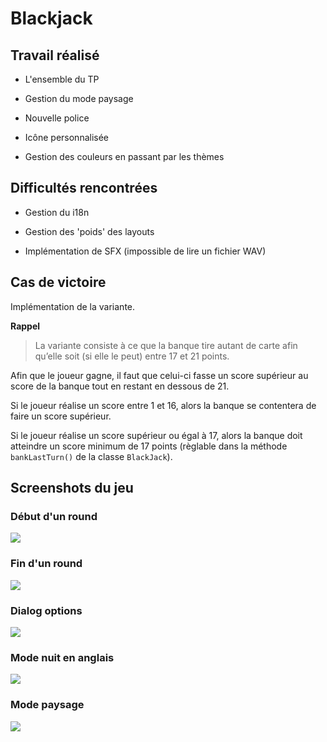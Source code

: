 # Blackjack

## Travail réalisé

* L'ensemble du TP 

* Gestion du mode paysage

* Nouvelle police

* Icône personnalisée

* Gestion des couleurs en passant par les thèmes

## Difficultés rencontrées

* Gestion du i18n

* Gestion des 'poids' des layouts

* Implémentation de SFX (impossible de lire un fichier WAV)

## Cas de victoire

Implémentation de la variante.

**Rappel**

> La variante consiste à ce que la banque tire autant de carte afin qu’elle soit (si elle le peut) entre 17 et 21 points.

Afin que le joueur gagne, il faut que celui-ci fasse un score supérieur au score de la banque tout en restant en dessous de 21.

Si le joueur réalise un score entre 1 et 16, alors la banque se contentera de faire un score supérieur.

Si le joueur réalise un score supérieur ou égal à 17, alors la banque doit atteindre un score minimum de 17 points (règlable dans la méthode `bankLastTurn()` de la classe `BlackJack`).

## Screenshots du jeu

### Début d'un round

![](https://github.com/Remy93130/BlackJack/blob/main/images/screen_1.png?raw=true)

### Fin d'un round

![](https://github.com/Remy93130/BlackJack/blob/main/images/screen_2.png?raw=true)

### Dialog options

![](https://github.com/Remy93130/BlackJack/blob/main/images/screen_3.png?raw=true)

### Mode nuit en anglais

![](https://github.com/Remy93130/BlackJack/blob/main/images/screen_4.png?raw=true)

### Mode paysage

![](https://github.com/Remy93130/BlackJack/blob/main/images/screen_5.png?raw=true)

